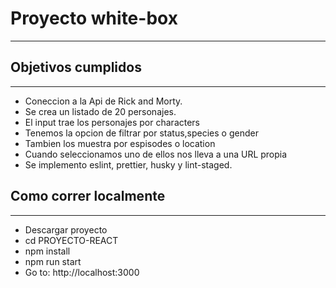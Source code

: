 # Proyecto white-box

---

## Objetivos cumplidos

---

- Coneccion a la Api de Rick and Morty.
- Se crea un listado de 20 personajes.
- El input trae los personajes por characters
- Tenemos la opcion de filtrar por status,species o gender
- Tambien los muestra por espisodes o location
- Cuando seleccionamos uno de ellos nos lleva a una URL propia
- Se implemento eslint, prettier, husky y lint-staged.

## Como correr localmente

---

- Descargar proyecto
- cd PROYECTO-REACT
- npm install
- npm run start
- Go to: http://localhost:3000
